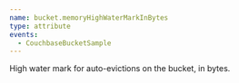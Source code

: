 ```yaml
---
name: bucket.memoryHighWaterMarkInBytes
type: attribute
events:
  - CouchbaseBucketSample
---
```


High water mark for auto-evictions on the bucket, in bytes.
